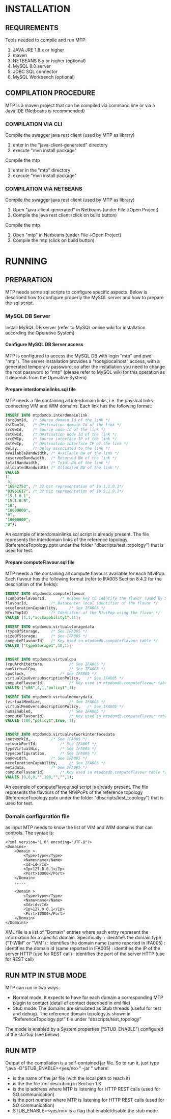 # INSTALLATION

## REQUIREMENTS
Tools needed to compile and run MTP:
1. JAVA JRE 1.8.x or higher
2. maven 
3. NETBEANS 8.x or higher (optional)
4. MySQL 8.0 server
5. JDBC SQL connector
6. MySQL Workbench (optional)


## COMPILATION PROCEDURE
MTP is a maven project that can be compiled via command line or via a Java IDE (Netbeans is recommended)

### COMPILATION VIA CLI
Compile the swagger java rest client (used by MTP as library)
1. enter in the "java-client-generated" directory
2. execute "mvn install package"

Compile the mtp
1. enter in the "mtp" directory
2. execute "mvn install package"


### COMPILATION VIA NETBEANS
Compile the swagger java rest client (used by MTP as library)
1. Open "java-client-generated" in Netbeans (under File->Open Project)
2. Compile the java rest client (click on build button)

Compile the mtp
1. Open "mtp" in Netbeans (under File->Open Project)
2. Compile the mtp (click on build button)

 

# RUNNING
## PREPARATION
MTP needs some sql scripts to configure specific aspects. Below is described how to configure properly the MySQL server and how to prepare the sql script.

### MySQL DB Server 
Install MySQL DB server (refer to MySQL online wiki for installation according the Operative System)

#### Configure MySQL DB Server access
MTP is configured to access the MySQL DB with login "mtp" and pwd "mtp").
The server installation provides a "root@localhost" access, with a generated temporary password; so after the installation you need to change the root password to "mtp" (please refer to MySQL wiki for this operation as it depends from the Operative System)



#### Prepare interdomainlinks.sql file
MTP needs a file containing all interdomain links, i.e. the physical links connecting VIM and WIM domains. Each link has the following format:
```sql
INSERT INTO mtpdomdb.interdomainlink
(srcDomId, 	/* Source domain Id of the link */
dstDomId,  	/* Destination domain Id of the link */
srcGwId,   	/* Source node Id of the link */
dstGwId,	/* Destination node Id of the link */
srcGWIp,	/* Source interface IP of the link */
dstGwIp,	/* Destination interface IP of the link */
delay,		/* Delay associated to the link */
availableBandwidth,	/* Available BW of the link */
reservedBandwidth,	/* Reserved BW of the link */
totalBandwidth,		/* Total BW of the link */
allocatedBandwidth)	/* Allocated BW of the link */
VALUES
(1, 
 5,
"16842753",	/* 32 bit representation of Ip 1.1.0.1*/ 
"83951617",	/* 32 bit representation of Ip 5.1.0.1*/
"15.1.0.1",
"15.1.0.5",
"10",
"10000000",
"0",
"10000000",
"0");
```

An example of interdomainlinks.sql script is already present. The file represents the interdomain links of the reference topology (ReferenceTopology.pptx under the folder "dbscripts/test_topology") 
 that is used for test. 

####  Prepare computeFlavour.sql file
MTP needs a file containing all compute flavours available for each NfviPop. Each flavour has the following format (refer to IFA005 Section 8.4.2 for the description of the fields):

```sql
INSERT INTO mtpdomdb.computeflavour
(computeFlavourId,		/* Unique key to identify the flavor (used by SO) */
flavourId,			/* Datacenter local identifier of the flavor */
accelerationCapability,		/* See IFA005 */
NfviPopId)			/* Identifier of the NfviPop using the flavor */
VALUES (1,1,"accCapability1",11);

INSERT INTO mtpdomdb.virtualstoragedata
(typeOfStorage,		/* See IFA005 */
sizeOfStorage,		/* See IFA005 */
computeFlavourId)	/* Key used in mtpdomdb.computeflavour table */
VALUES ("typeStorage1",10,1);


INSERT INTO mtpdomdb.virtualcpu
(cpuArchitecture,			/* See IFA005 */
numVirtualCpu,				/* See IFA005 */
cpuClock,				/* See IFA005 */
virtualCpuOversubscriptionPolicy,	/* See IFA005 */
computeFlavourId) 			/* Key used in mtpdomdb.computeflavour table */
VALUES ("x86",4,1,"policy1",1);

INSERT INTO mtpdomdb.virtualmemorydata
(virtualMemSize,			/* See IFA005 */
virtualMemOversubscriptionPolicy,	/* See IFA005 */
numaEnabled,				/* See IFA005 */
computeFlavourId)			/* Key used in mtpdomdb.computeflavour table */
VALUES (100,"policy1",true, 1);


INSERT INTO mtpdomdb.virtualnetworkinterfacedata
(networkId,			/* See IFA005 */
networkPortId,			/* See IFA005 */
typeVirtualNic,			/* See IFA005 */
typeConfiguration,		/* See IFA005 */
bandwidth,			/* See IFA005 */
accelerationCapability,		/* See IFA005 */
metadata,			/* See IFA005 */
computeFlavourId)		/* Key used in mtpdomdb.computeflavour table */
VALUES (0,0,0,"",100,"","",1);
```

An example of computeFlavour.sql script is already present. The file represents the flavours of the NfviPoPs of the reference topology (ReferenceTopology.pptx under the folder "dbscripts/test_topology") 
 that is used for test. 


   
### Domain configuration file 
as input MTP needs to know the list of VIM and WIM domains that can controls. The syntax is:

```
<?xml version="1.0" encoding="UTF-8"?>
<Domains>
    <Domain >
        <Type>type</Type>
        <Name>name</Name>
        <Id>id</Id>
        <Ip>127.0.0.1</Ip>
        <Port>10000</Port>
    </Domain>
	.....

    <Domain >
        <Type>type</Type>
        <Name>name</Name>
        <Id>id</Id>
        <Ip>127.0.0.1</Ip>
        <Port>10000</Port>
    </Domain>
</Domains>
```
XML file is a list of "Domain" entries where each entry represent the information for a specific domain. Specifically:
<Type>: identifies the domain type ("T-WIM" or "VIM")
<Name>: identifies the domain name (same reported in IFA005)
<Id>:   identifies the domain id (same reported in IFA005)
<Ip>:   identifies the IP of the server HTTP (use for REST call)
<Port>: identifies the port of the server HTTP (use for REST call)
 

## RUN MTP IN STUB MODE
MTP can run in two ways:
- Normal mode: It expects to have for each domain a corresponding MTP plugin to contact (detail of contact described in xml file)
- Stub mode: The domains are simulated as Stub threads (useful for test and debug). The reference domain topology is shown in “ReferenceTopology.ppt” file under “dbscripts/test_topology”

The mode is enabled by a System properties ("STUB_ENABLE") configured at the startup (see below)


## RUN MTP
Output of the compilation is a self-contained jar file. So to run it, just type "java -D"STUB_ENABLE=<yes/no>" -jar <jarfile> <xmlfilename> <ip> <port>" 
where:
- <jarfile> is the name of the jar file (with the local path to reach it)
- <xmlfilename> is the the file xml describing in Section 1.3 
- <ip> is the ip address where MTP is listening for HTTP REST calls (used for SO communication)
- <port> is the port number where MTP is listening for HTTP REST calls (used for SO communication)
- STUB_ENABLE=<yes/no> is a flag that enable/disable the stub mode

